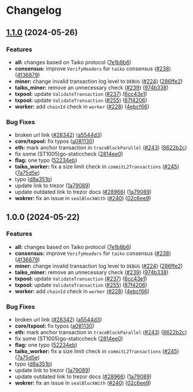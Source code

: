 # Changelog

## [1.1.0](https://github.com/d1onys1us/taiko-geth/compare/v1.0.0...v1.1.0) (2024-05-26)


### Features

* **all:** changes based on Taiko protocol ([7e1b8b6](https://github.com/d1onys1us/taiko-geth/commit/7e1b8b65a3f8b931a5f141281c6ff82ad17028d0))
* **consensus:** improve `VerifyHeaders` for `taiko` consensus ([#238](https://github.com/d1onys1us/taiko-geth/issues/238)) ([4f36879](https://github.com/d1onys1us/taiko-geth/commit/4f368792dc27d1e5c5d92f44b2d4b0a3f2986e02))
* **miner:** change invalid transaction log level to `DEBUG` ([#224](https://github.com/d1onys1us/taiko-geth/issues/224)) ([286ffe2](https://github.com/d1onys1us/taiko-geth/commit/286ffe2cbfd6e1b234c9ab3976b4daa60c8a24ce))
* **taiko_miner:** remove an unnecessary check ([#239](https://github.com/d1onys1us/taiko-geth/issues/239)) ([974b338](https://github.com/d1onys1us/taiko-geth/commit/974b338e20c3a2ff48ecfd0174c595d6cb02e935))
* **txpool:** update `ValidateTransaction` ([#237](https://github.com/d1onys1us/taiko-geth/issues/237)) ([6cc43e1](https://github.com/d1onys1us/taiko-geth/commit/6cc43e1d9c1ef34cba5fff2db3735ced3ad0a3a0))
* **txpool:** update `ValidateTransaction` ([#255](https://github.com/d1onys1us/taiko-geth/issues/255)) ([87f4206](https://github.com/d1onys1us/taiko-geth/commit/87f42062d9d02fd99be1f8c318baf573ef08135f))
* **worker:** add `chainId` check in `worker` ([#228](https://github.com/d1onys1us/taiko-geth/issues/228)) ([4ebcf66](https://github.com/d1onys1us/taiko-geth/commit/4ebcf6656c507c3164722148c16e76f7766fe52e))


### Bug Fixes

* broken url link ([#28342](https://github.com/d1onys1us/taiko-geth/issues/28342)) ([a5544d3](https://github.com/d1onys1us/taiko-geth/commit/a5544d35f6746c93d01e9c54c5bc5ef6567463b3))
* **core/txpool:** fix typos ([a081130](https://github.com/d1onys1us/taiko-geth/commit/a0811300815f1d4e79881113a102e91fdfeecdb8))
* **eth:** mark anchor transaction in `traceBlockParallel` ([#243](https://github.com/d1onys1us/taiko-geth/issues/243)) ([8622b2c](https://github.com/d1onys1us/taiko-geth/commit/8622b2cce09330fc4957e22be5bd4685675411d9))
* fix some (ST1005)go-staticcheck ([2814ee0](https://github.com/d1onys1us/taiko-geth/commit/2814ee0547cb49dddf182bad802f19100608d5f8))
* **flag:** one typo ([52234eb](https://github.com/d1onys1us/taiko-geth/commit/52234eb17299dbccb108f74cf9ac94cc44bc6d6a))
* **taiko_worker:** fix a size limit check in `commitL2Transactions` ([#245](https://github.com/d1onys1us/taiko-geth/issues/245)) ([7a75d5e](https://github.com/d1onys1us/taiko-geth/commit/7a75d5e6b42ee57fed4df8713049c71e9b08657a))
* typo ([d8a351b](https://github.com/d1onys1us/taiko-geth/commit/d8a351b58f147fc8e1527695ff7a3d19e6f3420b))
* update link to trezor ([1a79089](https://github.com/d1onys1us/taiko-geth/commit/1a79089193f2046c0cab60954bc05be2f52a2a90))
* update outdated link to trezor docs ([#28966](https://github.com/d1onys1us/taiko-geth/issues/28966)) ([1a79089](https://github.com/d1onys1us/taiko-geth/commit/1a79089193f2046c0cab60954bc05be2f52a2a90))
* **wokrer:** fix an issue in `sealBlockWith` ([#240](https://github.com/d1onys1us/taiko-geth/issues/240)) ([02c6ee9](https://github.com/d1onys1us/taiko-geth/commit/02c6ee9672c1b47ac534ec7224f45d9ab0652cdf))

## 1.0.0 (2024-05-22)


### Features

* **all:** changes based on Taiko protocol ([7e1b8b6](https://github.com/taikoxyz/taiko-geth/commit/7e1b8b65a3f8b931a5f141281c6ff82ad17028d0))
* **consensus:** improve `VerifyHeaders` for `taiko` consensus ([#238](https://github.com/taikoxyz/taiko-geth/issues/238)) ([4f36879](https://github.com/taikoxyz/taiko-geth/commit/4f368792dc27d1e5c5d92f44b2d4b0a3f2986e02))
* **miner:** change invalid transaction log level to `DEBUG` ([#224](https://github.com/taikoxyz/taiko-geth/issues/224)) ([286ffe2](https://github.com/taikoxyz/taiko-geth/commit/286ffe2cbfd6e1b234c9ab3976b4daa60c8a24ce))
* **taiko_miner:** remove an unnecessary check ([#239](https://github.com/taikoxyz/taiko-geth/issues/239)) ([974b338](https://github.com/taikoxyz/taiko-geth/commit/974b338e20c3a2ff48ecfd0174c595d6cb02e935))
* **txpool:** update `ValidateTransaction` ([#237](https://github.com/taikoxyz/taiko-geth/issues/237)) ([6cc43e1](https://github.com/taikoxyz/taiko-geth/commit/6cc43e1d9c1ef34cba5fff2db3735ced3ad0a3a0))
* **txpool:** update `ValidateTransaction` ([#255](https://github.com/taikoxyz/taiko-geth/issues/255)) ([87f4206](https://github.com/taikoxyz/taiko-geth/commit/87f42062d9d02fd99be1f8c318baf573ef08135f))
* **worker:** add `chainId` check in `worker` ([#228](https://github.com/taikoxyz/taiko-geth/issues/228)) ([4ebcf66](https://github.com/taikoxyz/taiko-geth/commit/4ebcf6656c507c3164722148c16e76f7766fe52e))


### Bug Fixes

* broken url link ([#28342](https://github.com/taikoxyz/taiko-geth/issues/28342)) ([a5544d3](https://github.com/taikoxyz/taiko-geth/commit/a5544d35f6746c93d01e9c54c5bc5ef6567463b3))
* **core/txpool:** fix typos ([a081130](https://github.com/taikoxyz/taiko-geth/commit/a0811300815f1d4e79881113a102e91fdfeecdb8))
* **eth:** mark anchor transaction in `traceBlockParallel` ([#243](https://github.com/taikoxyz/taiko-geth/issues/243)) ([8622b2c](https://github.com/taikoxyz/taiko-geth/commit/8622b2cce09330fc4957e22be5bd4685675411d9))
* fix some (ST1005)go-staticcheck ([2814ee0](https://github.com/taikoxyz/taiko-geth/commit/2814ee0547cb49dddf182bad802f19100608d5f8))
* **flag:** one typo ([52234eb](https://github.com/taikoxyz/taiko-geth/commit/52234eb17299dbccb108f74cf9ac94cc44bc6d6a))
* **taiko_worker:** fix a size limit check in `commitL2Transactions` ([#245](https://github.com/taikoxyz/taiko-geth/issues/245)) ([7a75d5e](https://github.com/taikoxyz/taiko-geth/commit/7a75d5e6b42ee57fed4df8713049c71e9b08657a))
* typo ([d8a351b](https://github.com/taikoxyz/taiko-geth/commit/d8a351b58f147fc8e1527695ff7a3d19e6f3420b))
* update link to trezor ([1a79089](https://github.com/taikoxyz/taiko-geth/commit/1a79089193f2046c0cab60954bc05be2f52a2a90))
* update outdated link to trezor docs ([#28966](https://github.com/taikoxyz/taiko-geth/issues/28966)) ([1a79089](https://github.com/taikoxyz/taiko-geth/commit/1a79089193f2046c0cab60954bc05be2f52a2a90))
* **wokrer:** fix an issue in `sealBlockWith` ([#240](https://github.com/taikoxyz/taiko-geth/issues/240)) ([02c6ee9](https://github.com/taikoxyz/taiko-geth/commit/02c6ee9672c1b47ac534ec7224f45d9ab0652cdf))
